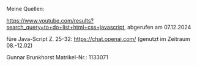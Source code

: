 Meine Quellen:

https://www.youtube.com/results?search_query=to+do+list+html+css+javascript, abgerufen am 07.12.2024

füre Java-Script Z. 25-32: https://chat.openai.com/ (genutzt im Zeitraum 08.-12.02)

Gunnar Brunkhorst
Matrikel-Nr.: 1133071
